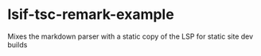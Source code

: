 # lsif-tsc-remark-example
Mixes the markdown parser with a static copy of the LSP for static site dev builds
